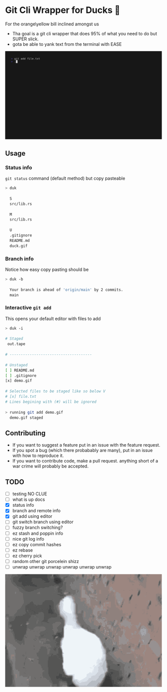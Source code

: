 # Git Cli Wrapper for Ducks 🦆

For the orange\yellow bill inclined amongst us
- Tha goal is a git cli wrapper that does 95% of what you need to do but SUPER slick.
- gota be able to yank text from the terminal with EASE

![demo](demo.gif)

## Usage
### Status info
`git status` command (default method) but copy pasteable
```sh
> duk 

  S
  src/lib.rs

  M
  src/lib.rs

  U
  .gitignore
  README.md
  duck.gif
```
### Branch info 
Notice how easy copy pasting should be 

```sh
> duk -b

  Your branch is ahead of 'origin/main' by 2 commits.
  main

```
### Interactive `git add` 
This opens your default editor with files to add

```sh
> duk -i

# Staged
 out.tape

# -------------------------------------

# Unstaged
[ ] README.md
[ ] .gitignore
[x] demo.gif

# Selected files to be staged like so below V
# [x] file.txt
# Lines begining with (#) will be ignored

> running git add demo.gif
  demo.gif staged

```



## Contributing
- If you want to suggest a feature put in an issue with the feature request.
- If you spot a bug (which there probabably are many), put in an issue with how to reproduce it. 
- If you want to contribute code, make a pull request. anything short of a war crime will probably be accepted.

## TODO
- [ ] testing NO CLUE 
- [ ] what is up docs 
- [x] status info
- [x] branch and remote info
- [x] git add using editor
- [ ] git switch branch using editor
- [ ] fuzzy branch switching?
- [ ] ez stash and poppin info 
- [ ] nice git log info
- [ ] ez copy commit hashes 
- [ ] ez rebase
- [ ] ez cherry pick 
- [ ] random other git porcelein shizz 
- [ ] unwrap unwrap unwrap unwrap unwrap unwrap 

![duck duck duck duck](duck.gif)

